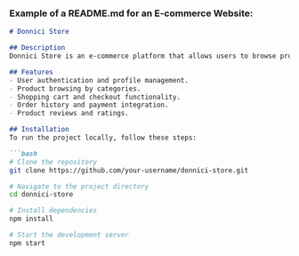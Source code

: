 
### Example of a README.md for an E-commerce Website:

```markdown
# Donnici Store

## Description
Donnici Store is an e-commerce platform that allows users to browse products, place orders, and make payments securely. The project includes a responsive design, product categories, and user reviews.

## Features
- User authentication and profile management.
- Product browsing by categories.
- Shopping cart and checkout functionality.
- Order history and payment integration.
- Product reviews and ratings.

## Installation
To run the project locally, follow these steps:

```bash
# Clone the repository
git clone https://github.com/your-username/donnici-store.git

# Navigate to the project directory
cd donnici-store

# Install dependencies
npm install

# Start the development server
npm start
